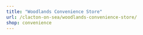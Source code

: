 ```yaml
---
title: "Woodlands Convenience Store"
url: /clacton-on-sea/woodlands-convenience-store/
shop: convenience
---
```

